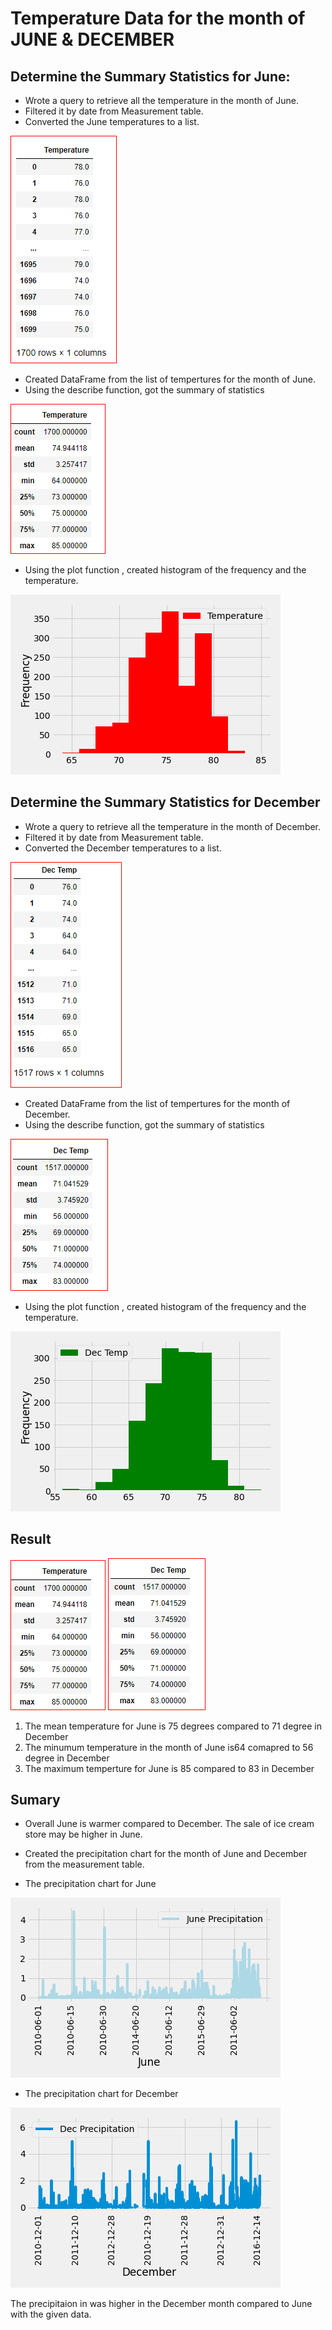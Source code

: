 # Temperature Data for the month of JUNE & DECEMBER


## Determine the Summary Statistics for June:
* Wrote a query to retrieve all the temperature in the month of  June.
* Filtered it by date from Measurement table.
* Converted the June temperatures to a list.

![image]( IMAGES/june_temp.PNG)

* Created DataFrame from the list of tempertures for the month of June.
* Using the describe function, got the summary of statistics 

![image]( IMAGES/june_summary.PNG)

* Using the plot function , created histogram of the frequency and the temperature.

![image]( IMAGES/june_hist.PNG)

## Determine the Summary Statistics for December
* Wrote a query to retrieve all the temperature in the month of  December.
* Filtered it by date from Measurement table.
* Converted the December temperatures to a list.

![image]( IMAGES/dec_temp.PNG)

* Created DataFrame from the list of tempertures for the month of December.
* Using the describe function, got the summary of statistics 

![image]( IMAGES/dec_summary.PNG)

* Using the plot function , created histogram of the frequency and the temperature.

![image]( IMAGES/dec_hist.PNG)

## Result

![image]( IMAGES/june_summary.PNG) ![image]( IMAGES/dec_summary.PNG)

1. The mean temperature for June is 75 degrees compared to 71 degree in December
2. The minumum temperature in the month of June is64 comapred to 56 degree in December
3. The maximum temperture for June is 85 compared to 83 in December

## Sumary 

* Overall June is warmer compared to December. The sale of ice cream store may be higher in June. 

* Created the precipitation chart for the month of June and December from the measurement table. 

* The precipitation chart for June 

![image]( IMAGES/june_prec.PNG)

* The precipitation chart for December

![image]( IMAGES/dec_prec.PNG)

The precipitaion in was higher in the December month compared to June with the given data.

